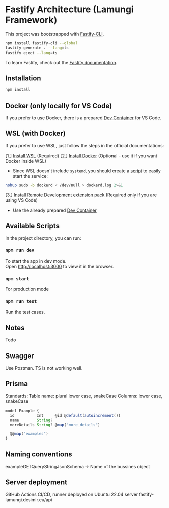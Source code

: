 # Fastify Architecture (Lamungi Framework)

This project was bootstrapped with [Fastify-CLI](https://www.npmjs.com/package/fastify-cli).

```bash
npm install fastify-cli --global
fastify generate . --lang=ts
fastify eject --lang=ts
```

To learn Fastify, check out the [Fastify documentation](https://www.fastify.io/docs/latest/).

## Installation

```bash
npm install
```

## Docker (only locally for VS Code)

If you prefer to use Docker, there is a prepared [Dev Container](https://code.visualstudio.com/docs/devcontainers/containers#_installation) for VS Code.

## WSL (with Docker)

If you prefer to use WSL, just follow the steps in the official documentations:

[1.] [Install WSL](https://learn.microsoft.com/en-us/windows/wsl/install) (Required)
[2.] [Install Docker](https://docs.docker.com/engine/install/ubuntu/) (Optional - use it if you want Docker inside WSL)

- Since WSL doesn't include `systemd`, you should create a [script](https://github.com/bowmanjd/docker-wsl) to easily start the service:

```bash
nohup sudo -b dockerd < /dev/null > dockerd.log 2>&1
```

[3.] [Install Remote Development extension pack](https://code.visualstudio.com/docs/remote/wsl#_installation) (Required only if you are using VS Code)

- Use the already prepared [Dev Container](https://code.visualstudio.com/docs/devcontainers/containers#_installation)

## Available Scripts

In the project directory, you can run:

### `npm run dev`

To start the app in dev mode.\
Open [http://localhost:3000](http://localhost:3000) to view it in the browser.

### `npm start`

For production mode

### `npm run test`

Run the test cases.

## Notes

Todo

## Swagger

Use Postman. TS is not working well.

## Prisma

Standards:
Table name: plural lower case, snakeCase
Columns: lower case, snakeCase

```js
model Example {
  id          Int     @id @default(autoincrement())
  name        String?
  moreDetails String? @map("more_details")

  @@map("examples")
}
```

## Naming conventions

exampleGETQueryStringJsonSchema -> Name of the bussines object

## Server deployment
GitHub Actions CI/CD, runner deployed on Ubuntu 22.04 server
fastify-lamungi.desimir.eu/api

